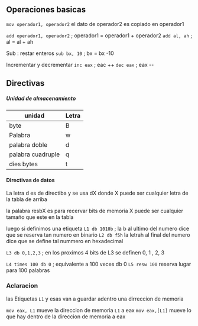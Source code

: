 ## Operaciones basicas

`mov operador1, operador2` 
el dato de operador2 es copiado en operador1 

`add operador1, operador2` ; operador1 = operador1 + operador2
`add al, ah` ; al = al + ah

Sub : restar enteros 
`sub bx, 10` ; bx = bx -10 

Incrementar y decrementar 
`inc eax` ; eac ++ 
`dec eax` ; eax -- 


## Directivas 

##### Unidad de almacenamiento 

| unidad            | Letra |
| ----------------- | ----- |
| byte              | B     |
| Palabra           | w     |
| palabra doble     | d     |
| palabra cuadruple | q     |
| dies bytes        | t     |

#### Directivas de datos 
La letra d es de directiba y se usa dX donde X puede ser cualquier letra de la tabla de arriba 

la palabra resbX es para recervar bits de memoria X puede ser cualquier tamaño que este en la tabla 

luego si definimos una etiqueta 
`L1 db 1010b` ; la b al ultimo del numero dice que se reserva tan numero en binario
`L2 db f5h` la letrah al final del numero dice que se define tal nummero en hexadecimal 

`L3 db 0,1,2,3` ; en los proximos 4 bits de L3 se definen 0, 1 , 2, 3


`L4 times 100 db 0` ; equivalente a 100 veces db 0
`L5 resw 100` reserva lugar para 100 palabras 

### Aclaracion 
las Etiquetas `L1` y esas van a guardar adentro una dirreccion de memoria 

`mov eax, L1` mueve la direccion de memoria `L1` a eax 
`mov eax,[L1]` mueve lo que hay dentro de la direccion de memoria a eax

